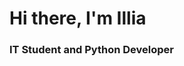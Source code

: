 # Hi there, I'm Illia
### IT Student and Python Developer 
<!-- [![Typing SVG](https://readme-typing-svg.herokuapp.com?color=%2336BCF7&lines=Student+of+FIIT+STU)](https://git.io/typing-svg) -->

<!--
**ic-it/ic-it** is a ✨ _special_ ✨ repository because its `README.md` (this file) appears on your GitHub profile.

Here are some ideas to get you started:

- 🔭 I’m currently working on ...
- 🌱 I’m currently learning Python and Java
- 👯 I’m looking to collaborate on ...
- 🤔 I’m looking for help with ...
- 💬 Ask me about ...
- 📫 How to reach me: ...
- 😄 Pronouns: ...
- ⚡ Fun fact: ...
-->
